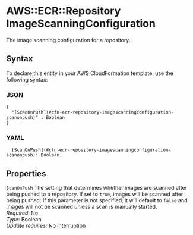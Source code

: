 # AWS::ECR::Repository ImageScanningConfiguration<a name="aws-properties-ecr-repository-imagescanningconfiguration"></a>

The image scanning configuration for a repository\.

## Syntax<a name="aws-properties-ecr-repository-imagescanningconfiguration-syntax"></a>

To declare this entity in your AWS CloudFormation template, use the following syntax:

### JSON<a name="aws-properties-ecr-repository-imagescanningconfiguration-syntax.json"></a>

```
{
  "[ScanOnPush](#cfn-ecr-repository-imagescanningconfiguration-scanonpush)" : Boolean
}
```

### YAML<a name="aws-properties-ecr-repository-imagescanningconfiguration-syntax.yaml"></a>

```
  [ScanOnPush](#cfn-ecr-repository-imagescanningconfiguration-scanonpush): Boolean
```

## Properties<a name="aws-properties-ecr-repository-imagescanningconfiguration-properties"></a>

`ScanOnPush`  <a name="cfn-ecr-repository-imagescanningconfiguration-scanonpush"></a>
The setting that determines whether images are scanned after being pushed to a repository\. If set to `true`, images will be scanned after being pushed\. If this parameter is not specified, it will default to `false` and images will not be scanned unless a scan is manually started\.  
*Required*: No  
*Type*: Boolean  
*Update requires*: [No interruption](https://docs.aws.amazon.com/AWSCloudFormation/latest/UserGuide/using-cfn-updating-stacks-update-behaviors.html#update-no-interrupt)